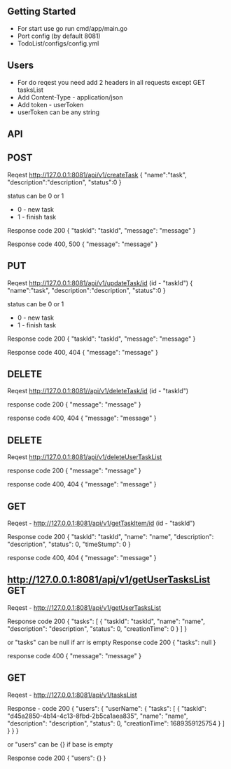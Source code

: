 
Getting Started
--------------- 
- For start use go run cmd/app/main.go
- Port config (by default 8081)
- TodoList/configs/config.yml 

Users
--------------- 
- For do reqest you need add 2 headers in all requests except GET tasksList
- Add Content-Type - application/json 
- Add token - userToken
- userToken can be any string

API
---------------

POST
---------------
Reqest http://127.0.0.1:8081/api/v1/createTask
{
	"name":"task",
	"description":"description",
	"status":0
}

status can be 0 or 1 
- 0 - new task
- 1 - finish task

Response code 200
{
	"taskId": "taskId",
	"message": "message"
}

Response code 400, 500
{
	"message": "message"
}

PUT
---------------
Reqest http://127.0.0.1:8081/api/v1/updateTask/id (id - "taskId")
{
	"name":"task",
	"description":"description",
	"status":0
}

status can be 0 or 1 
- 0 - new task
- 1 - finish task

Response code 200
{
	"taskId": "taskId",
	"message": "message"
}

Response code 400, 404
{
	"message": "message"
}


DELETE
---------------
Reqest http://127.0.0.1:8081//api/v1/deleteTask/id (id - "taskId")

response code 200
{
	"message": "message"
}

response code 400, 404
{
	"message": "message"
}

DELETE
---------------
Reqest http://127.0.0.1:8081/api/v1/deleteUserTaskList

response code 200
{
	"message": "message"
}

response code 400, 404
{
	"message": "message"
}

GET
---------------
Reqest - http://127.0.0.1:8081/api/v1/getTaskItem/id (id - "taskId")

Response code 200
{
	"taskId": "taskId",
	"name": "name",
	"description": "description",
	"status": 0,
	"timeStump": 0
}

response code 400, 404
{
	"message": "message"
}

http://127.0.0.1:8081/api/v1/getUserTasksList
GET
---------------
Reqest - http://127.0.0.1:8081/api/v1/getUserTasksList

Response code 200
{
	"tasks": [
		{
			"taskId": "taskId",
			"name": "name",
			"description": "description",
			"status": 0,
			"creationTime": 0
		}
	]
}

or "tasks" can be null if arr is empty
Response code 200
{
	"tasks": null
}

response code 400
{
	"message": "message"
}

GET
---------------
Reqest - http://127.0.0.1:8081/api/v1/tasksList 

Response - code 200
{
	"users": {
		"userName": {
			"tasks": [
				{
					"taskId": "d45a2850-4b14-4c13-8fbd-2b5ca1aea835",
					"name": "name",
					"description": "description",
					"status": 0,
					"creationTime": 1689359125754
				}
			]
		}
	}
}

or "users" can be {} if base is empty

Response code 200
{
	"users": {}
}